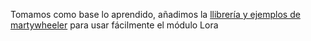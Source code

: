 Tomamos como base lo aprendido, añadimos la [llibrería y ejemplos de martywheeler](https://github.com/martynwheeler/u-lora) para usar fácilmente el módulo Lora

